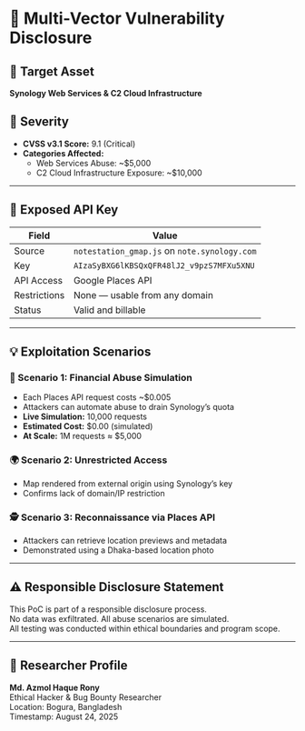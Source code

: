 # 🚨 Multi-Vector Vulnerability Disclosure

## 🎯 Target Asset
**Synology Web Services & C2 Cloud Infrastructure**

## 🧠 Severity
- **CVSS v3.1 Score:** 9.1 (Critical)
- **Categories Affected:**
  - Web Services Abuse: ~$5,000
  - C2 Cloud Infrastructure Exposure: ~$10,000

---

## 🔑 Exposed API Key

| Field       | Value |
|-------------|-------|
| Source      | `notestation_gmap.js` on `note.synology.com` |
| Key         | `AIzaSyBXG6lKBSQxQFR48lJ2_v9pzS7MFXu5XNU` |
| API Access  | Google Places API |
| Restrictions| None — usable from any domain |
| Status      | Valid and billable |

---

## 💡 Exploitation Scenarios

### 💸 Scenario 1: Financial Abuse Simulation
- Each Places API request costs ~$0.005
- Attackers can automate abuse to drain Synology’s quota
- **Live Simulation:** 10,000 requests
- **Estimated Cost:** $0.00 (simulated)
- **At Scale:** 1M requests ≈ $5,000

### 🌍 Scenario 2: Unrestricted Access
- Map rendered from external origin using Synology’s key
- Confirms lack of domain/IP restriction

### 🕵️ Scenario 3: Reconnaissance via Places API
- Attackers can retrieve location previews and metadata
- Demonstrated using a Dhaka-based location photo

---

## ⚠️ Responsible Disclosure Statement

This PoC is part of a responsible disclosure process.  
No data was exfiltrated. All abuse scenarios are simulated.  
All testing was conducted within ethical boundaries and program scope.

---

## 👤 Researcher Profile

**Md. Azmol Haque Rony**  
Ethical Hacker & Bug Bounty Researcher  
Location: Bogura, Bangladesh  
Timestamp: August 24, 2025
